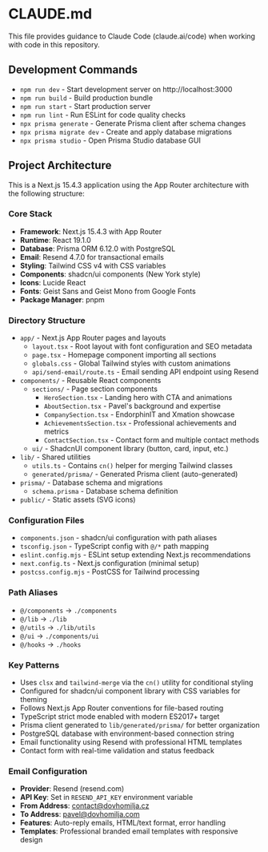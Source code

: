 # CLAUDE.md

This file provides guidance to Claude Code (claude.ai/code) when working with code in this repository.

## Development Commands

- `npm run dev` - Start development server on http://localhost:3000
- `npm run build` - Build production bundle  
- `npm run start` - Start production server
- `npm run lint` - Run ESLint for code quality checks
- `npx prisma generate` - Generate Prisma client after schema changes
- `npx prisma migrate dev` - Create and apply database migrations
- `npx prisma studio` - Open Prisma Studio database GUI

## Project Architecture

This is a Next.js 15.4.3 application using the App Router architecture with the following structure:

### Core Stack
- **Framework**: Next.js 15.4.3 with App Router
- **Runtime**: React 19.1.0
- **Database**: Prisma ORM 6.12.0 with PostgreSQL
- **Email**: Resend 4.7.0 for transactional emails
- **Styling**: Tailwind CSS v4 with CSS variables
- **Components**: shadcn/ui components (New York style)
- **Icons**: Lucide React
- **Fonts**: Geist Sans and Geist Mono from Google Fonts
- **Package Manager**: pnpm

### Directory Structure
- `app/` - Next.js App Router pages and layouts
  - `layout.tsx` - Root layout with font configuration and SEO metadata
  - `page.tsx` - Homepage component importing all sections
  - `globals.css` - Global Tailwind styles with custom animations
  - `api/send-email/route.ts` - Email sending API endpoint using Resend
- `components/` - Reusable React components
  - `sections/` - Page section components
    - `HeroSection.tsx` - Landing hero with CTA and animations
    - `AboutSection.tsx` - Pavel's background and expertise
    - `CompanySection.tsx` - EndorphinIT and Xmation showcase
    - `AchievementsSection.tsx` - Professional achievements and metrics
    - `ContactSection.tsx` - Contact form and multiple contact methods
  - `ui/` - ShadcnUI component library (button, card, input, etc.)
- `lib/` - Shared utilities
  - `utils.ts` - Contains `cn()` helper for merging Tailwind classes
  - `generated/prisma/` - Generated Prisma client (auto-generated)
- `prisma/` - Database schema and migrations
  - `schema.prisma` - Database schema definition
- `public/` - Static assets (SVG icons)

### Configuration Files
- `components.json` - shadcn/ui configuration with path aliases
- `tsconfig.json` - TypeScript config with `@/*` path mapping
- `eslint.config.mjs` - ESLint setup extending Next.js recommendations
- `next.config.ts` - Next.js configuration (minimal setup)
- `postcss.config.mjs` - PostCSS for Tailwind processing

### Path Aliases
- `@/components` → `./components`
- `@/lib` → `./lib`
- `@/utils` → `./lib/utils`
- `@/ui` → `./components/ui`
- `@/hooks` → `./hooks`

### Key Patterns
- Uses `clsx` and `tailwind-merge` via the `cn()` utility for conditional styling
- Configured for shadcn/ui component library with CSS variables for theming
- Follows Next.js App Router conventions for file-based routing
- TypeScript strict mode enabled with modern ES2017+ target
- Prisma client generated to `lib/generated/prisma/` for better organization
- PostgreSQL database with environment-based connection string
- Email functionality using Resend with professional HTML templates
- Contact form with real-time validation and status feedback

### Email Configuration
- **Provider**: Resend (resend.com)
- **API Key**: Set in `RESEND_API_KEY` environment variable
- **From Address**: contact@dovhomilja.cz
- **To Address**: pavel@dovhomilja.com
- **Features**: Auto-reply emails, HTML/text format, error handling
- **Templates**: Professional branded email templates with responsive design